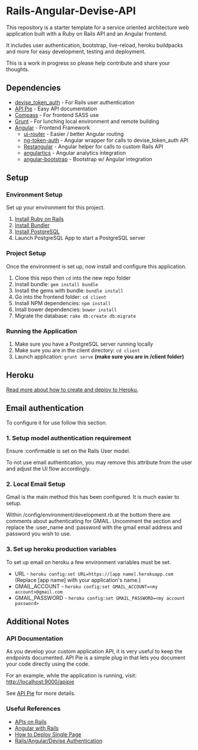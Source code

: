 # Rails-Angular-Devise-API

This repository is a starter template for a service oriented architecture web application built with a Ruby on Rails API and an Angular frontend.

It includes user authentication, bootstrap, live-reload, heroku buildpacks and more for easy development, testing and deployment.

This is a work in progress so please help contribute and share your thoughts.


## Dependencies

+ [devise\_token\_auth](https://github.com/lynndylanhurley/devise_token_auth) - For Rails user authentication
+ [API Pie](https://github.com/Apipie/apipie-rails) - Easy API documentation
+ [Compass](http://compass-style.org/) - For frontend SASS use
+ [Grunt](http://gruntjs.com/) - For lunching local environment and remote building
+ [Angular](https://angularjs.org/) - Frontend Framework
	+ [ui-router](https://github.com/angular-ui/ui-router) - Easier / better Angular routing
	+ [ng-token-auth](https://github.com/lynndylanhurley/ng-token-auth) - Angular wrapper for calls to devise\_token\_auth API
	+ [Restangular](https://github.com/mgonto/restangular) - Angular helper for calls to custom Rails API
	+ [angulartics](http://luisfarzati.github.io/angulartics/) - Angular analytics integration
	+ [angular-bootstrap](https://angular-ui.github.io/bootstrap/) - Bootstrap w/ Angular integration


## Setup

### Environment Setup
Set up your environment for this project.

1. [Install Ruby on Rails](http://guides.railsgirls.com/install/#setup-for-os-x)
2. [Install Bundler](http://bundler.io/)
3. [Install PostgreSQL](http://www.postgresql.org/download/)
4. Launch PostgreSQL App to start a PostgreSQL server

### Project Setup

Once the environment is set up, now install and configure this application.

1. Clone this repo then `cd` into the new repo folder
2. Install bundle: `gem install bundle`
3. Install the gems with bundle: `bundle install`
4. Go into the frontend folder: `cd client`
5. Install NPM dependencies: `npm install`
6. Intall bower dependencies: `bower install`
7. Migrate the database: `rake db:create db:migrate`

### Running the Application

1. Make sure you have a PostgreSQL server running locally
2. Make sure you are in the client directory: `cd client`
3. Launch application: `grunt serve` **(make sure you are in /client folder)**


## Heroku

[Read more about how to create and deploy to Heroku.](./HEROKU.md)

## Email authentication

To configure it for use follow this section.

### 1. Setup model authentication requirement

Ensure :confirmable is set on the Rails User model.

To not use email authentication, you may remove this attribute from the user and adjust the UI flow accordingly.

### 2. Local Email Setup

Gmail is the main method this has been configured. It is much easier to setup.

Within /config/environment/development.rb at the bottom there are comments about authenticating for GMAIL. Uncomment the section and replace the :user_name and :password with the gmail email address and password you wish to use.

### 3. Set up heroku production variables

To set up email on heroku a few environment variables must be set.

+ URL - `heroku config:set URL=https://[app name].herokuapp.com` (Replace [app name] with your application's name.)
+ GMAIL_ACCOUNT - `heroku config:set GMAIL_ACCOUNT=<my account>@gmail.com`
+ GMAIL_PASSWORD - `heroku config:set GMAIL_PASSWORD=<my account password>`

## Additional Notes

### API Documentation

As you develop your custom application API, it is very useful to keep the endpoints documented. API Pie is a simple plug in that lets you document your code directly using the code.

For an example, while the application is running, visit: [http://localhost:9000/apipie](http://localhost:9000/apipie)

See [API Pie](https://github.com/Apipie/apipie-rails) for more details.


### Useful References

+ [APIs on Rails](http://apionrails.icalialabs.com/book/)
+ [Angular with Rails](http://www.angularonrails.com/ruby-on-rails-angularjs-single-page-application/)
+ [How to Deploy Single Page](http://www.angularonrails.com/deploy-angular-rails-single-page-application-heroku/)
+ [Rails/Angular/Devise Authentication](https://www.airpair.com/ruby-on-rails/posts/authentication-with-angularjs-and-ruby-on-rails)
